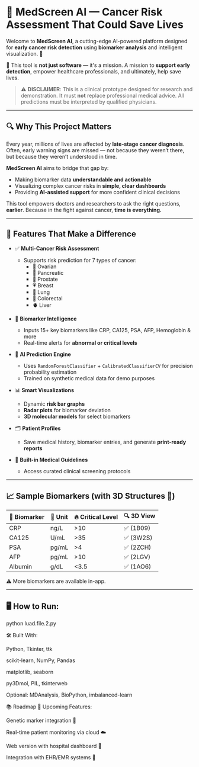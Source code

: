 # 🧠 MedScreen AI — Cancer Risk Assessment That Could Save Lives

Welcome to **MedScreen AI**, a cutting-edge AI-powered platform designed for **early cancer risk detection** using **biomarker analysis** and intelligent visualization. 🧬

🎯 This tool is **not just software** — it's a mission. A mission to **support early detection**, empower healthcare professionals, and ultimately, help save lives.

> ⚠️ **DISCLAIMER**: This is a clinical prototype designed for research and demonstration. It must **not** replace professional medical advice. All predictions must be interpreted by qualified physicians.

---

## 🔍 Why This Project Matters

Every year, millions of lives are affected by **late-stage cancer diagnosis**. Often, early warning signs are missed — not because they weren’t there, but because they weren’t understood in time.

**MedScreen AI** aims to bridge that gap by:
- Making biomarker data **understandable and actionable**
- Visualizing complex cancer risks in **simple, clear dashboards**
- Providing **AI-assisted support** for more confident clinical decisions

This tool empowers doctors and researchers to ask the right questions, **earlier**. Because in the fight against cancer, **time is everything.**

---

## 🚀 Features That Make a Difference

- ✅ **Multi-Cancer Risk Assessment**
  - Supports risk prediction for 7 types of cancer:
    - 🧬 Ovarian
    - 🦷 Pancreatic
    - 💪 Prostate
    - 💗 Breast
    - 💨 Lung
    - 🧻 Colorectal
    - 🫀 Liver

- 🔬 **Biomarker Intelligence**
  - Inputs 15+ key biomarkers like CRP, CA125, PSA, AFP, Hemoglobin & more
  - Real-time alerts for **abnormal or critical levels**

- 🧠 **AI Prediction Engine**
  - Uses `RandomForestClassifier` + `CalibratedClassifierCV` for precision probability estimation
  - Trained on synthetic medical data for demo purposes

- 📊 **Smart Visualizations**
  - Dynamic **risk bar graphs**
  - **Radar plots** for biomarker deviation
  - **3D molecular models** for select biomarkers

- 🗂️ **Patient Profiles**
  - Save medical history, biomarker entries, and generate **print-ready reports**

- 🔐 **Built-in Medical Guidelines**
  - Access curated clinical screening protocols

---

## 📈 Sample Biomarkers (with 3D Structures 🧬)

| 🧪 Biomarker | 📏 Unit | 🔥 Critical Level | 🔍 3D View |
|-------------|---------|-------------------|------------|
| CRP         | ng/L    | >10               | ✅ (1B09)   |
| CA125       | U/mL    | >35               | ✅ (3W2S)   |
| PSA         | pg/mL   | >4                | ✅ (2ZCH)   |
| AFP         | pg/mL   | >10               | ✅ (2LGV)   |
| Albumin     | g/dL    | <3.5              | ✅ (1AO6)   |

⚠️ More biomarkers are available in-app.

---

## 🖥️ How to Run:

python luad.file.2.py

🛠️ Built With:

Python, Tkinter, ttk

scikit-learn, NumPy, Pandas

matplotlib, seaborn

py3Dmol, PIL, tkinterweb

Optional: MDAnalysis, BioPython, imbalanced-learn

📚 Roadmap
🚧 Upcoming Features:

Genetic marker integration 🧬

Real-time patient monitoring via cloud ☁️

Web version with hospital dashboard 🏥

Integration with EHR/EMR systems 📁
